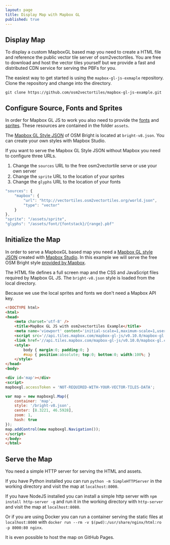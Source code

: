 ```yaml
---
layout: page
title: Display Map with Mapbox GL
published: true
---
```


## Display Map

To display a custom MapboxGL based map you need to create a HTML file and
reference the public vector tile server of osm2vectortiles. You are free to download and
host the vector tiles yourself but we provide a fast and distributed CDN service for serving
the PBFs for you.

The easiest way to get started is using the `mapbox-gl-js-exmaple` repository.
Clone the repository and change into the directory.

```
git clone https://github.com/osm2vectortiles/mapbox-gl-js-example.git
```

## Configure Source, Fonts and Sprites

In order for Mapbox GL JS to work you also need to provide the
[fonts](https://www.mapbox.com/mapbox-gl-style-spec/#glyphs) and
[sprites](https://www.mapbox.com/mapbox-gl-style-spec/#sprite).
These resources are contained in the folder `assets`.

The [Mapbox GL Style JSON](https://www.mapbox.com/mapbox-gl-style-spec/) of OSM Bright is located at `bright-v8.json`.
You can create your own styles with Mapbox Studio.

If you want to serve the Mapbox GL Style JSON without Mapbox you need to configure three URLs.
1. Change the `sources` URL to the free osm2vectortile serve or use your own server
2. Change the `sprite` URL to the location of your sprites
3. Change the `glyphs` URL to the location of your fonts

```javascript
"sources": {
    "mapbox": {
        "url": "http://vectortiles.osm2vectortiles.org/world.json",
        "type": "vector"
    }
},
"sprite": "/assets/sprite",
"glyphs": "/assets/font/{fontstack}/{range}.pbf"
```

## Initialize the Map

In order to serve a MapboxGL based map you need a [Mapbox GL style JSON](https://www.mapbox.com/mapbox-gl-style-spec/) created with [Mapbox Studio](https://www.mapbox.com/mapbox-studio/).
In this example we will serve the free OSM Bright style [provided by Mapbox](https://github.com/mapbox/mapbox-gl-styles).

The HTML file defines a full screen map and the CSS and JavaScript files required by Mapbox GL JS.
The `bright-v8.json` style is loaded from the local directory.

Because we use the local sprites and fonts we don't need a Mapbox API key.

```html
<!DOCTYPE html>
<html>
<head>
    <meta charset='utf-8' />
    <title>MapBox GL JS with osm2vectortiles Example</title>
    <meta name='viewport' content='initial-scale=1,maximum-scale=1,user-scalable=no' />
    <script src='//api.tiles.mapbox.com/mapbox-gl-js/v0.10.0/mapbox-gl.js'></script>
    <link href='//api.tiles.mapbox.com/mapbox-gl-js/v0.10.0/mapbox-gl.css' rel='stylesheet' />
    <style>
        body { margin:0; padding:0; }
        #map { position:absolute; top:0; bottom:0; width:100%; }
    </style>
</head>
<body>

<div id='map'></div>
<script>
mapboxgl.accessToken = 'NOT-REQUIRED-WITH-YOUR-VECTOR-TILES-DATA';

var map = new mapboxgl.Map({
    container: 'map',
    style: '/bright-v8.json',
    center: [8.3221, 46.5928],
    zoom: 1,
    hash: true
});
map.addControl(new mapboxgl.Navigation());
</script>
</body>
</html>
```

## Serve the Map

You need a simple HTTP server for serving the HTML and assets.

If you have Python installed you can run `python -m SimpleHTTPServer` 
in the working directory and visit the map at `localhost:8000`.

If you have NodeJS installed you can install a simple http server with `npm install http-server -g`
and run it in the working directory with `http-server` and visit the map at `localhost:8080`.

Or if you are using Docker you can run a container serving the static files at `localhost:8000`
with `docker run --rm -v $(pwd):/usr/share/nginx/html:ro -p 8000:80 nginx`.

It is even possible to host the map on GitHub Pages.
